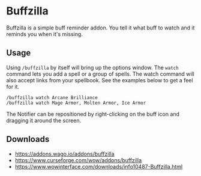 # Buffzilla

Buffzilla is a simple buff reminder addon. You tell it what buff to watch and it reminds you when it's missing.

## Usage
Using `/buffzilla` by itself will bring up the options window. The `watch` command lets you add a spell or a group of spells. The watch command will also accept links from your spellbook. See the examples below to get a feel for it.

```
/buffzilla watch Arcane Brilliance
/buffzilla watch Mage Armor, Molten Armor, Ice Armor
```

The Notifier can be repositioned by right-clicking on the buff icon and dragging it around the screen.

## Downloads

- https://addons.wago.io/addons/buffzilla
- https://www.curseforge.com/wow/addons/buffzilla
- https://www.wowinterface.com/downloads/info10487-Buffzilla.html
